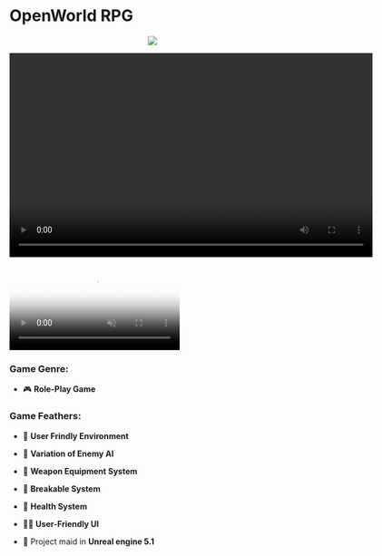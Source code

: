 # OpenWorld RPG

<p align="center"> <img src="https://github.com/user-attachments/assets/4439b1e6-5275-4feb-8d83-270910e861e7"> </p>

<video width="640" height="360" controls>
  <source src="https://cdn.artstation.com/p/video_sources/001/845/797/openland-final.mp4" type="video/mp4">
</video>

<video autoplay="" class="vjs-tech" controlslist="nodownload" id="video_html5_api" loop="" muted="muted" playsinline="playsinline" poster="https://cdn.artstation.com/p/thumbnails/001/794/387/thumb.jpg" tabindex="-1" preload="auto"><source media="(min-width: 0px)" src="https://cdn.artstation.com/p/video_sources/001/845/797/openland-final.mp4" type="video/mp4"></video>


<h3 align="left">Game Genre:</h3>

- 🎮 **Role-Play Game**

<h3 align="left">Game Feathers:</h3>

- 🌱 **User Frindly Environment**

- 🤖 **Variation of Enemy AI**

- 🤺 **Weapon Equipment System**

- 🧩 **Breakable System**

- 💖 **Health System**

- 👨‍💻 **User-Friendly UI**

- 💬 Project maid in **Unreal engine 5.1**
